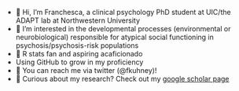 - 👋 Hi, I’m Franchesca, a clinical psychology PhD student at UIC/the ADAPT lab at Northwestern University
- 🧠 I’m interested in the developmental processes (environmental or neurobiological) responsible for atypical social functioning in psychosis/psychosis-risk            populations
- 🌱 R stats fan and aspiring acaficionado
- Using GitHub to grow in my proficiency
- 🐥 You can reach me via twitter (@fkuhney)!
- 👀 Curious about my research? Check out my [google scholar page](https://scholar.google.com/citations?user=jeoeX-MAAAAJ&hl=en&oi=ao)

<!---
fkuhney/fkuhney is a ✨ special ✨ repository because its `README.md` (this file) appears on your GitHub profile.
You can click the Preview link to take a look at your changes.
--->
